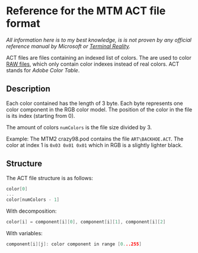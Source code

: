 # Reference for the MTM ACT file format


*All information here is to my best knowledge, is is not proven by any official reference manual by Microsoft or [Terminal Reality](TerminalReality.md).*

ACT files are files containing an indexed list of colors. The are used to color [RAW files](RawFormatReference.md), which only contain color indexes instead of real colors. ACT stands for _Adobe Color Table_.

## Description

Each color contained has the length of 3 byte. Each byte represents one color component in the RGB color model. The position of the color in the file is its index (starting from 0).

The amount of colors `numColors` is the file size divided by 3.

Example: The MTM2 crazy98.pod contains the file `ART\BACKHOE.ACT`. The color at index 1 is `0x03 0x01 0x01` which in RGB is a slightly lighter black.

## Structure

The ACT file structure is as follows:

```c
color[0]
...
color[numColors - 1]
```

With decomposition:

```c
color[i] = component[i][0], component[i][1], component[i][2]
```

With variables:

```c
component[i][j]: color component in range [0...255]
```